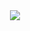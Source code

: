 <div align=center><img src="https://github.com/cancerts/study-blockchain-referrence/raw/master/books/区块链：技术驱动金融/Qu Kuai Lian _Ji Zhu Qu Dong Jin Rong/Qu Kuai Lian _Ji Zhu Qu Dong Jin Rong - [Mei ] A Er Wen De _Na La Ya Nan & Yue Shi _Bei Nu Deng.jpg" /></div>